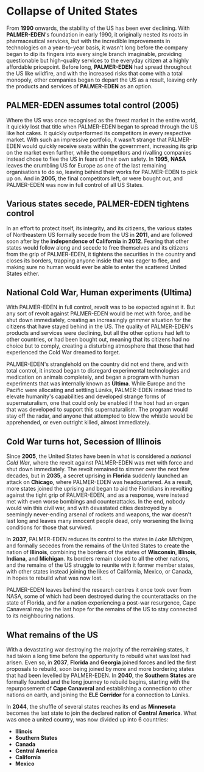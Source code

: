 # Collapse of United States
From **1990** onwards, the stability of the US has been ever declining. With **PALMER-EDEN**'s foundation in early 1990, it originally nested its roots in pharmaceutical services, but with the incredible improvements in technologies on a year-to-year basis, it wasn't long before the company began to dip its fingers into every single branch imaginable, providing questionable but high-quality services to the everyday citizen at a highly affordable pricepoint. Before long, **PALMER-EDEN** had spread throughout the US like wildfire, and with the increased risks that come with a total monopoly, other companies began to depart the US as a result, leaving only the products and services of **PALMER-EDEN** as an option.
## PALMER-EDEN assumes total control (2005)
Where the US was once recognised as the freest market in the entire world, it quickly lost that title when PALMER-EDEN began to spread through the US like hot cakes. It quickly outperformed its competitors in every respective market. With such an impressive portfolio, it wasn't strange that PALMER-EDEN would quickly receive seats within the government, increasing its grip on the market even further, while the competitors and rivalling companies instead chose to flee the US in fears of their own safety. In **1995**, **NASA** leaves the crumbling US for Europe as one of the last remaining organisations to do so, leaving behind their works for PALMER-EDEN to pick up on. And in **2005**, the final competitors left, or were bought out, and PALMER-EDEN was now in full control of all US States.
## Various states secede, PALMER-EDEN tightens control
In an effort to protect itself, its integrity, and its citizens, the various states of Northeastern US formally secede from the US in **2011**, and are followed soon after by the **independence of California** in **2012**. Fearing that other states would follow along and secede to free themselves and its citizens from the grip of PALMER-EDEN, it tightens the securities in the country and closes its borders, trapping anyone inside that was eager to flee, and making sure no human would ever be able to enter the scattered United States either.
## National Cold War, Human experiments (Ultima)
With PALMER-EDEN in full control, revolt was to be expected against it. But any sort of revolt against PALMER-EDEN would be met with force, and be shut down immediately, creating an increasingly grimmer situation for the citizens that have stayed behind in the US. The quality of PALMER-EDEN's products and services were declining, but all the other options had left to other countries, or had been bought out, meaning that its citizens had no choice but to comply, creating a disturbing atmosphere that those that had experienced the Cold War dreamed to forget. 

PALMER-EDEN's stranglehold on the country did not end there, and with total control, it instead began to disregard experimental technologies and medication on animals completely, and began a program with human experiments that was internally known as **Ultima**. While Europe and the Pacific were allocating and settling Lúniks, PALMER-EDEN instead tried to elevate humanity's capabilities and developed strange forms of supernaturalism, one that could only be enabled if the host had an organ that was developed to support this supernaturalism. The program would stay off the radar, and anyone that attempted to blow the whistle would be apprehended, or even outright killed, almost immediately.
## Cold War turns hot, Secession of Illinois 
Since **2005**, the United States have been in what is considered a *national Cold War*, where the revolt against PALMER-EDEN was met with force and shut down immediately. The revolt remained to simmer over the next few decades, but in **2035**, a secret uprising in **Florida** suddenly launched an attack on **Chicago**, where PALMER-EDEN was headquartered. As a result, more states joined the uprising and began to aid the Floridians in revolting against the tight grip of PALMER-EDEN, and as a response, were instead met with even worse bombings and counterattacks. In the end, nobody would win this civil war, and with devastated cities destroyed by a seemingly never-ending arsenal of rockets and weapons, the war doesn't last long and leaves many innocent people dead, only worsening the living conditions for those that survived.

In **2037**, PALMER-EDEN reduces its control to the states in *Lake Michigan*, and formally secedes from the remains of the United States to create the nation of **Illinois**, combining the borders of the states of **Wisconsin**, **Illinois**, **Indiana**, and **Michigan**. Its borders remain closed to all the other nations, and the remains of the US struggle to reunite with it former member states, with other states instead joining the likes of California, Mexico, or Canada, in hopes to rebuild what was now lost. 

PALMER-EDEN leaves behind the research centres it once took over from NASA, some of which had been destroyed during the counterattacks on the state of Florida, and for a nation experiencing a post-war resurgence, Cape Canaveral may be the last hope for the remains of the US to stay connected to its neighbouring nations.
## What remains of the US
With a devastating war destroying the majority of the remaining states, it had taken a long time before the opportunity to rebuild what was lost had arisen. Even so, in **2037**, **Florida** and **Georgia** joined forces and led the first proposals to rebuild, soon being joined by more and more bordering states that had been levelled by PALMER-EDEN. In **2040**, the **Southern States** are formally founded and the long journey to rebuild begins, starting with the repurposement of **Cape Canaveral** and establishing a connection to other nations on earth, and joining the **ELE Corridor** for a connection to Lúniks. 

In **2044**, the shuffle of several states reaches its end as **Minnesota** becomes the last state to join the declared nation of **Central America**. What was once a united country, was now divided up into 6 countries:
- **Illinois**
- **Southern States**
- **Canada**
- **Central America** 
- **California**
- **Mexico**

